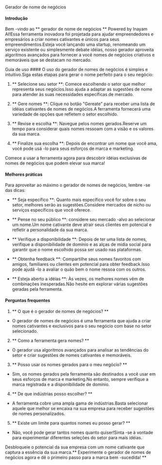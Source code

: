 Gerador de nome de negócios

#### Introdução
Bem -vindo ao ** gerador de nome de negócios ** Powered by Inayam AI!Essa ferramenta inovadora foi projetada para ajudar empreendedores e empresários a criar nomes cativantes e únicos para seus empreendimentos.Esteja você lançando uma startup, renomeando um serviço existente ou simplesmente debate idéias, nosso gerador aproveita algoritmos avançados para fornecer a você nomes de negócios criativos e memoráveis ​​que se destacam no mercado.

Guia de uso ####
O uso do gerador de nomes de negócios é simples e intuitivo.Siga estas etapas para gerar o nome perfeito para o seu negócio:

1. ** Selecione seu setor **: Comece escolhendo o setor que melhor representa seus negócios.Isso ajuda a adaptar as sugestões de nome para atender às suas necessidades específicas de mercado.

2. ** Gere nomes **: Clique no botão "Gereate" para receber uma lista de idéias cativantes de nomes de negócios.A ferramenta fornecerá uma variedade de opções que refletem o setor escolhido.

3. ** Revise e escolha **: Navegue pelos nomes gerados.Reserve um tempo para considerar quais nomes ressoam com a visão e os valores da sua marca.

4. ** Finalize sua escolha **: Depois de encontrar um nome que você ama, você pode usá -lo para seus esforços de marca e marketing.

Comece a usar a ferramenta agora para descobrir idéias exclusivas de nomes de negócios que podem elevar sua marca!

#### Melhores práticas
Para aproveitar ao máximo o gerador de nomes de negócios, lembre -se das dicas:

- ** Seja específico **: Quanto mais específico você for sobre o seu setor, melhores serão as sugestões.Considere mercados de nicho ou serviços específicos que você oferece.

- ** Pense no seu público **: considere seu mercado -alvo ao selecionar um nome.Um nome cativante deve atrair seus clientes em potencial e refletir a personalidade da sua marca.

- ** Verifique a disponibilidade **: Depois de ter uma lista de nomes, verifique a disponibilidade de domínio e as alças de mídia social para garantir que o nome escolhido possa ser usado nas plataformas.

- ** Obtenha feedback **: Compartilhe seus nomes favoritos com amigos, familiares ou clientes em potencial para obter feedback.Isso pode ajudá -lo a avaliar o quão bem o nome ressoa com os outros.

- ** Esteja aberto a idéias **: Às vezes, os melhores nomes vêm de combinações inesperadas.Não hesite em explorar várias sugestões geradas pela ferramenta.

#### Perguntas frequentes

1. ** O que é o gerador de nomes de negócios? **
- O gerador de nomes de negócios é uma ferramenta que ajuda a criar nomes cativantes e exclusivos para o seu negócio com base no setor selecionado.

2. ** Como a ferramenta gera nomes? **
- O gerador usa algoritmos avançados para analisar as tendências do setor e criar sugestões de nomes cativantes e memoráveis.

3. ** Posso usar os nomes gerados para o meu negócio? **
- Sim, os nomes gerados pela ferramenta são destinados a você usar em seus esforços de marca e marketing.No entanto, sempre verifique a marca registrada e a disponibilidade de domínio.

4. ** De que indústrias posso escolher? **
- A ferramenta cobre uma ampla gama de indústrias.Basta selecionar aquele que melhor se encaixa na sua empresa para receber sugestões de nomes personalizados.

5. ** Existe um limite para quantos nomes eu posso gerar? **
- Não, você pode gerar tantos nomes quanto quiser!Sinta -se à vontade para experimentar diferentes seleções do setor para mais idéias.

Desbloqueie o potencial da sua empresa com um nome cativante que captura a essência da sua marca.** Experimente o gerador de nomes de negócios agora e dê o primeiro passo para a marca bem -sucedida! **